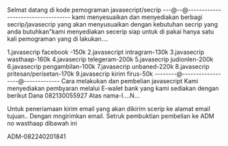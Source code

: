 
Selmat datang di kode pemograman javasecript/secrip
---@--@-----------------------------------
kami menyesuaikan dan menyediakan berbagi secrip/javasecrip yang akan menyusuaikan dengan kebutuhan secrip yang anda butuhkan"kami menyediakan secerip siap untuk di pakai hanya satu kali pemograman yang di lakukan....

1.javasecrip facebook -150k
2.javasecript intragram-130k
3.javasecrip wasthaap-160k
4.javasecrip telegeram-200k
5.javasecrip judionlen-200k
6.javasecrip pengambilan-100k
7.javasecrip unbaned-220k
8.javasecrip pritesan/perisetan-170k
9.javasecrip kirim firus-50k
--------@------------------@-------------
Cara melakukan dan pembelian javasecript
Kami menyediakan pembyaran melalui E-walet bank yang kami sediakan dengan berikut
Dana
082130055927
Atas nama-I....N...

Untuk peneriamaan kirim email yang akan dikirim scerip ke alamat email tujuan..
Dengan mngirimkan email. Setruk pembuktian pembelian ke ADM no wasthaap dibawah ini

ADM-082240201841
